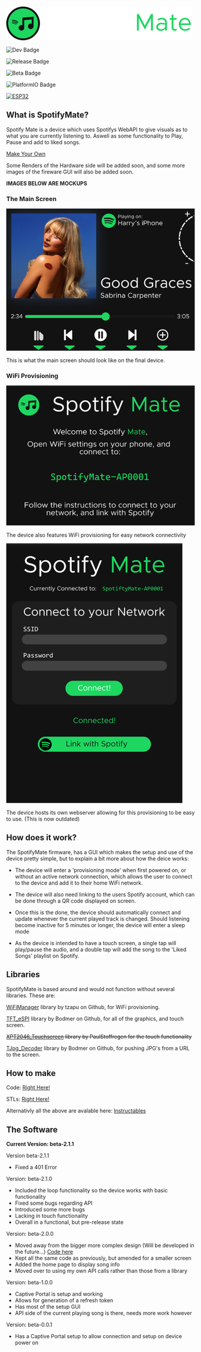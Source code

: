 ![SpotifyMate Logo](https://github.com/Harry-Skerritt/SpotifyMate/blob/beta/assets/sm_logo_full.png)

![Dev Badge](https://img.shields.io/badge/IN_DEVELOPMENT-green)


![Release Badge](https://img.shields.io/badge/Release-beta2.0.0-blue)

![Beta Badge](https://img.shields.io/badge/beta-v2.1.1-dark_green)

![PlatformIO Badge](https://img.shields.io/badge/Built_with-PlatformIO-orange)

[![ESP32](https://img.shields.io/badge/ESP-32-000000?labelColor=%23CC101F)](https://www.espressif.com/en/products/socs/esp32)


## What is SpotifyMate?
Spotify Mate is a device which uses Spotifys WebAPI to give visuals as to what you are currently listening to. Aswell as some functionality to Play, Pause and add to liked songs.

[Make Your Own](https://github.com/Harry-Skerritt/SpotifyMate?tab=readme-ov-file#how-to-make)

Some Renders of the Hardware side will be added soon, and some more images of the fireware GUI will also be added soon.

**IMAGES BELOW ARE MOCKUPS**

### The Main Screen
![SpotifyMate Home](https://github.com/Harry-Skerritt/SpotifyMate/blob/main/assets/mock_main_screen.png)

This is what the main screen should look like on the final device.

### WiFi Provisioning
![SpotifyMate Provisioning](https://github.com/Harry-Skerritt/SpotifyMate/blob/main/assets/mock_provisioning.png)

The device also features WiFi provisioning for easy network connectivity

![SpotifyMate Web Provisioning](https://github.com/Harry-Skerritt/SpotifyMate/blob/main/assets/provisioning_web.png)

The device hosts its own webserver allowing for this provisioning to be easy to use. (This is now outdated)


## How does it work?
The SpotifyMate firmware, has a GUI which makes the setup and use of the device pretty simple, but to explain a bit more about how the deice works: 

- The device will enter a 'provisioning mode' when first powered on, or without an active network connection, which allows the user to connect to the device and add it to their home WiFi network. 

- The device will also need linking to the users Spotify account, which can be done through a QR code displayed on screen.

- Once this is the done, the device should automatically connect and update whenever the current played track is changed. Should listening become inactive for 5 minutes or longer, the device will enter a sleep mode

- As the device is intended to have a touch screen, a single tap will play/pause the audio, and a double tap will add the song to the 'Liked Songs' playlist on Spotify.

## Libraries
SpotifyMate is based around and would not function without several libraries. These are:


[WiFiManager](https://github.com/tzapu/WiFiManager) library by tzapu on Github, for WiFi provisioning.

[TFT_eSPI](https://github.com/Bodmer/TFT_eSPI) library by Bodmer on Github, for all of the graphics, and touch screen.

~~[XPT2046_Touchscreen](https://github.com/PaulStoffregen/XPT2046_Touchscreen) library by PaulStoffregen for the touch functionality~~

[TJpg_Decoder](https://github.com/Bodmer/TJpg_Decoder) library by Bodmer on Github, for pushing JPG's from a URL to the screen.

## How to make
Code: [Right Here!](https://github.com/Harry-Skerritt/SpotifyMate/tree/main)

STLs: [Right Here!](https://github.com/Harry-Skerritt/SpotifyMate/tree/main)

Alternativly all the above are avalable here:
[Instructables](https://www.instructables.com/preview/EMD055BM5I72W15/)

## The Software
**Current Version: beta-2.1.1**

Version beta-2.1.1
- Fixed a 401 Error

Version: beta-2.1.0
- Included the loop functionality so the device works with basic functionality
- Fixed some bugs regarding API
- Introduced some more bugs
- Lacking in touch functionality
- Overall in a functional, but pre-release state

Version: beta-2.0.0
- Moved away from the bigger more complex design (Will be developed in the future...) [Code here](https://github.com/Harry-Skerritt/SpotifyMate/tree/landscape)
- Kept all the same code as previously, but amended for a smaller screen
- Added the home page to display song info
- Moved over to using my own API calls rather than those from a library

Version: beta-1.0.0
- Captive Portal is setup and working
- Allows for generation of a refresh token
- Has most of the setup GUI
- API side of the current playing song is there, needs more work however

Version: beta-0.0.1
- Has a Captive Portal setup to allow connection and setup on device power on

